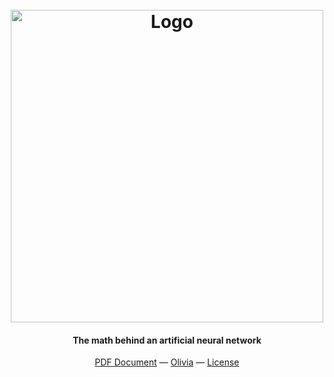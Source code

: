 <h1 align="center">
  <br>
  <img src="https://raw.githubusercontent.com/hugolgst/the-math-behind-an-artificial-neural-network/master/the-math-behind-a-neural-network.png" alt="Logo" width="500">
  <br>
</h1>

<h4 align="center">The math behind an artificial neural network</h4>

<p align="center">
  <a href="https://github.com/hugolgst/the-math-behind-an-artificial-neural-network/blob/master/full-document.pdf">PDF Document</a> —
  <a href="https://github.com/olivia-ai/olivia">Olivia</a> —
  <a href="https://github.com/hugolgst/the-math-behind-an-artificial-neural-network/blob/master/LICENSE">License</a>
</p>
